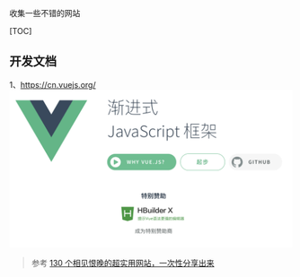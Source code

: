 收集一些不错的网站

[TOC]



## 开发文档
1、https://cn.vuejs.org/
![](static/img/cn.vuejs.org.png)


>参考
[130 个相见恨晚的超实用网站，一次性分享出来](https://blog.csdn.net/qq_43901693/article/details/100606828)